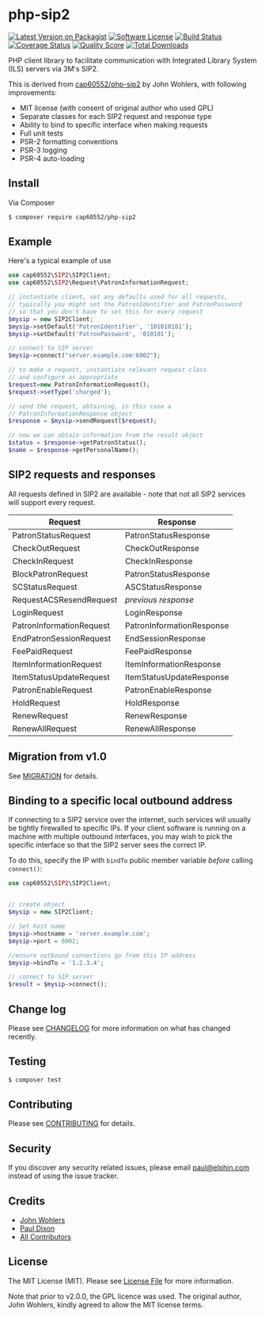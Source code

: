 # php-sip2

[![Latest Version on Packagist][ico-version]][link-packagist]
[![Software License][ico-license]](LICENSE.md)
[![Build Status][ico-travis]][link-travis]
[![Coverage Status][ico-scrutinizer]][link-scrutinizer]
[![Quality Score][ico-code-quality]][link-code-quality]
[![Total Downloads][ico-downloads]][link-downloads]


PHP client library to facilitate communication with Integrated Library System (ILS) servers via 3M's SIP2.

This is derived from [cap60552/php-sip2](https://github.com/cap60552/php-sip2) by John Wohlers, 
with following improvements:

* MIT license (with consent of original author who used GPL)
* Separate classes for each SIP2 request and response type
* Ability to bind to specific interface when making requests
* Full unit tests
* PSR-2 formatting conventions
* PSR-3 logging
* PSR-4 auto-loading

## Install

Via Composer

``` bash
$ composer require cap60552/php-sip2
```

## Example

Here's a typical example of use 
```php
use cap60552\SIP2\SIP2Client;
use cap60552\SIP2\Request\PatronInformationRequest;

// instantiate client, set any defaults used for all requests,
// typically you might set the PatronIdentifier and PatronPassword
// so that you don't have to set this for every request
$mysip = new SIP2Client;
$mysip->setDefault('PatronIdentifier', '101010101');
$mysip->setDefault('PatronPassword', '010101');

// connect to SIP server 
$mysip->connect("server.example.com:6002");

// to make a request, instantiate relevant request class
// and configure as appropriate
$request=new PatronInformationRequest();
$request->setType('charged');

// send the request, obtaining, in this case a
// PatronInformationResponse object
$response = $mysip->sendRequest($request);

// now we can obtain information from the result object
$status = $response->getPatronStatus();
$name = $response->getPersonalName();

```

## SIP2 requests and responses

All requests defined in SIP2 are available - note that not all SIP2
services will support every request.


| Request  | Response |
| ------------- | ------------- |
| PatronStatusRequest  | PatronStatusResponse  |
| CheckOutRequest | CheckOutResponse |
| CheckInRequest | CheckInResponse |
| BlockPatronRequest | PatronStatusResponse |
| SCStatusRequest | ASCStatusResponse |
| RequestACSResendRequest | _previous response_ |
| LoginRequest | LoginResponse |
| PatronInformationRequest | PatronInformationResponse |
| EndPatronSessionRequest | EndSessionResponse |
| FeePaidRequest | FeePaidResponse |
| ItemInformationRequest | ItemInformationResponse |
| ItemStatusUpdateRequest | ItemStatusUpdateResponse |
| PatronEnableRequest | PatronEnableResponse |
| HoldRequest | HoldResponse |
| RenewRequest | RenewResponse |
| RenewAllRequest | RenewAllResponse |


## Migration from v1.0

See [MIGRATION](MIGRATION.md) for details.

## Binding to a specific local outbound address

If connecting to a SIP2 service over the internet, such services will usually be tightly firewalled
to specific IPs. If your client software is running on a machine with multiple outbound interfaces,
you may wish to pick the specific interface so that the SIP2 server sees the correct IP.

To do this, specify the IP with `bindTo` public member variable *before* calling `connect()`:


``` php
use cap60552\SIP2\SIP2Client;


// create object
$mysip = new SIP2Client;

// Set host name
$mysip->hostname = 'server.example.com';
$mysip->port = 6002;

//ensure outbound connections go from this IP address
$mysip->bindTo = '1.2.3.4';

// connect to SIP server 
$result = $mysip->connect();
```


## Change log

Please see [CHANGELOG](CHANGELOG.md) for more information on what has changed recently.

## Testing

``` bash
$ composer test
```

## Contributing

Please see [CONTRIBUTING](CONTRIBUTING.md) for details.

## Security

If you discover any security related issues, please email paul@elphin.com instead of using the 
issue tracker.

## Credits

- [John Wohlers][link-author1]
- [Paul Dixon][link-author2]
- [All Contributors][link-contributors]

## License

The MIT License (MIT). Please see [License File](LICENSE.md) for more information.

Note that prior to v2.0.0, the GPL licence was used. The original author, John Wohlers, kindly
agreed to allow the MIT license terms.

[ico-version]: https://img.shields.io/packagist/v/cap60552/php-sip2.svg?style=flat-square
[ico-license]: https://img.shields.io/badge/license-MIT-brightgreen.svg?style=flat-square
[ico-travis]: https://img.shields.io/travis/cap60552/php-sip2/master.svg?style=flat-square
[ico-scrutinizer]: https://img.shields.io/scrutinizer/coverage/g/cap60552/php-sip2.svg?style=flat-square
[ico-code-quality]: https://img.shields.io/scrutinizer/g/cap60552/php-sip2.svg?style=flat-square
[ico-downloads]: https://img.shields.io/packagist/dt/cap60552/php-sip2.svg?style=flat-square

[link-packagist]: https://packagist.org/packages/cap60552/php-sip2
[link-travis]: https://travis-ci.org/cap60552/php-sip2
[link-scrutinizer]: https://scrutinizer-ci.com/g/cap60552/php-sip2/code-structure
[link-code-quality]: https://scrutinizer-ci.com/g/cap60552/php-sip2
[link-downloads]: https://packagist.org/packages/cap60552/php-sip2
[link-author1]: https://github.com/cap60552
[link-author2]: https://github.com/cap60552
[link-contributors]: ../../contributors
